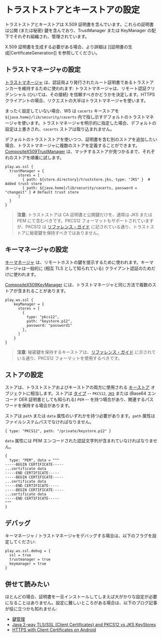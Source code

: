 <!--- Copyright (C) 2009-2015 Typesafe Inc. <http://www.typesafe.com> -->
<!--
# Configuring Trust Stores and Key Stores
-->
# トラストストアとキーストアの設定

<!--
Trust stores and key stores contain X.509 certificates.  Those certificates contain public (or private) keys, and are organized and managed under either a TrustManager or a KeyManager, respectively.
-->
トラストストアとキーストアは X.509 証明書を含んでいます。これらの証明書は公開 (または秘密) 鍵を含んでおり、TrustManager または KeyManager の配下でそれぞれ組織され、管理されています。

<!--
If you need to generate X.509 certificates, please see [[Certificate Generation|CertificateGeneration]] for more information.
-->
X.509 証明書を生成する必要がある場合、より詳細は [[証明書の生成|CertificateGeneration]] を参照してください。

<!--
## Configuring a Trust Manager
-->
## トラストマネージャの設定

<!--
A [trust manager](https://docs.oracle.com/javase/8/docs/technotes/guides/security/jsse/JSSERefGuide.html#TrustManager) is used to keep trust anchors: these are root certificates which have been issued by certificate authorities.   It determines whether the remote authentication credentials (and thus the connection) should be trusted.  As an HTTPS client, the vast majority of requests will use only a trust manager.  
-->
[トラストマネージャ](https://docs.oracle.com/javase/jp/8/docs/technotes/guides/security/jsse/JSSERefGuide.html#TrustManager) は、認証局より発行されたルート証明書であるトラストアンカーを維持するために使われます: トラストマネージャは、リモート認証クリデンシャル (ひいては、その接続) を信頼すべきかどうかを決定します。HTTPS クライアントの場合、リクエストの大半はトラストマネージャを使います。

<!--
If you do not configure it at all, WS uses the default trust manager, which points to the `cacerts` key store in `${java.home}/lib/security/cacerts`.  If you configure a trust manager explicitly, it will override the default settings and the `cacerts` store will not be included.
-->
まったく設定していない場合、WS は `cacerts` キーストアを `${java.home}/lib/security/cacerts` 内で指し示すデフォルトのトラストマネージャを使います。トラストマネージャを明示的に指定した場合、デフォルトの設定は上書きされ、`cacerts` ストアは取り込まれません。

<!--
If you wish to use the default trust store and add another store containing certificates, you can define multiple stores in your trust manager.  The [CompositeX509TrustManager](api/scala/play/api/libs/ws/ssl/CompositeX509TrustManager.html) will try each in order until it finds a match:
-->
デフォルトのトラストストアを使いつつ、証明書を含む別のストアを追加したい場合、トラストマネージャに複数のストアを定義することができます。[CompositeX509TrustManager](api/scala/play/api/libs/ws/ssl/CompositeX509TrustManager.html) は、マッチするストアが見つかるまで、それぞれのストアを順番に試します。

```
play.ws.ssl {
  trustManager = {
      stores = [
        { path: ${store.directory}/truststore.jks, type: "JKS" }  # Added trust store
        { path: ${java.home}/lib/security/cacerts, password = "changeit" } # Default trust store
      ]
  }
}
```


<!--
> **NOTE**: Trust stores should only contain CA certificates with public keys, usually JKS or PEM.  PKCS12 format is supported, but PKCS12 should not contain private keys in a trust store, as noted in the [reference guide](https://docs.oracle.com/javase/8/docs/technotes/guides/security/jsse/JSSERefGuide.html#SunJSSE).
-->
> **注意**: トラストストアは CA 証明書と公開鍵だけを、通常は JKS または PEM にて含むべきです。PKCS12 フォーマットもサポートされていますが、PKCS12 は [リファレンス・ガイド](https://docs.oracle.com/javase/jp/8/docs/technotes/guides/security/jsse/JSSERefGuide.html#SunJSSE) に記されている通り、トラストストアに秘密鍵を保持すべきではありません。

<!--
## Configuring a Key Manager
-->
## キーマネージャの設定

<!--
A [key manager](https://docs.oracle.com/javase/8/docs/technotes/guides/security/jsse/JSSERefGuide.html#KeyManager) is used to present keys for a remote host.  Key managers are typically only used for client authentication (also known as mutual TLS).
-->
[キーマネージャ](https://docs.oracle.com/javase/jp/8/docs/technotes/guides/security/jsse/JSSERefGuide.html#KeyManager) は、リモートホストの鍵を提示するために使われます。キーマネージャは一般的に (相互 TLS として知られている) クライアント認証のためだけに使われます。

<!--
The [CompositeX509KeyManager](api/scala/play/api/libs/ws/ssl/CompositeX509KeyManager.html) may contain multiple stores in the same manner as the trust manager.
-->
[CompositeX509KeyManager](api/scala/play/api/libs/ws/ssl/CompositeX509KeyManager.html) には、トラストマネージャと同じ方法で複数のストアが含まれることがあります。

```
play.ws.ssl {
    keyManager = {
      stores = [
        {
          type: "pkcs12",
          path: "keystore.p12",
          password: "password1"
        },
      ]
    }
}
```

<!--
> **NOTE**: A key store that holds private keys should use PKCS12 format, as indicated in the [reference guide](https://docs.oracle.com/javase/8/docs/technotes/guides/security/jsse/JSSERefGuide.html#SunJSSE).
-->
> **注意**: 秘密鍵を保持するキーストアは、[リファレンス・ガイド](https://docs.oracle.com/javase/jp/8/docs/technotes/guides/security/jsse/JSSERefGuide.html#SunJSSE) に示されている通り、PKCS12 フォーマットを使用するべきです。

<!--
## Configuring a Store
-->
## ストアの設定

<!--
A store corresponds to a [KeyStore](https://docs.oracle.com/javase/8/docs/api/java/security/KeyStore.html) object, which is used for both trust stores and key stores.  Stores may have a [type](https://docs.oracle.com/javase/8/docs/technotes/guides/security/StandardNames.html#KeyStore) -- `PKCS12`, [`JKS`](https://docs.oracle.com/javase/8/docs/technotes/guides/security/crypto/CryptoSpec.html#KeystoreImplementation) or `PEM` (aka Base64 encoded DER certificate) -- and may have an associated password.
-->
ストアは、トラストストアおよびキーストアの両方に使用される [キーストア](https://docs.oracle.com/javase/jp/8/docs/api/java/security/KeyStore.html) オブジェクトに相当します。ストアは [タイプ](https://docs.oracle.com/javase/jp/8/docs/technotes/guides/security/StandardNames.html#KeyStore) -- `PKCS12`, [`JKS`](https://docs.oracle.com/javase/jp/8/docs/technotes/guides/security/crypto/CryptoSpec.html#KeystoreImplementation) または (Base64 エンコード DER 証明書としても知られる) `PEM` -- を持つ場合があり、関連するパスワードを保持する場合があります。

<!--
Stores must have either a `path` or a `data` attribute.  The `path` attribute must be a file system path.
-->
ストアは `path` または `data` 属性のいずれかを持つ必要があります。`path` 属性はファイルシステムパスでなければなりません。

```
{ type: "PKCS12", path: "/private/keystore.p12" }
```

<!--
The `data` attribute must contain a string of PEM encoded certificates.
-->
`data` 属性には PEM エンコードされた認証文字列が含まれていなければなりません。

```
{
  type: "PEM", data = """
-----BEGIN CERTIFICATE-----
...certificate data
-----END CERTIFICATE-----
-----BEGIN CERTIFICATE-----
...certificate data
-----END CERTIFICATE-----
-----BEGIN CERTIFICATE-----
...certificate data
-----END CERTIFICATE-----
"""
}
```

<!--
## Debugging
-->
## デバッグ

<!--
To debug the key manager / trust manager, set the following flags:
-->
キーマネージャ / トラストマネージャをデバッグする場合は、以下のフラグを設定してください:

```
play.ws.ssl.debug = {
  ssl = true
  trustmanager = true
  keymanager = true
}
```

<!--
## Further Reading
-->
## 併せて読みたい

<!--
In most cases, you will not need to do extensive configuration once the certificates are installed.  If you are having difficulty with configuration, the following blog posts may be useful:
-->
ほとんどの場合、証明書を一旦インストールしてしまえば大がかりな設定が必要になることはありません。設定に難しいところがある場合は、以下のブログ記事が役に立つかも知れません:

<!--
* [Key Management](https://docs.oracle.com/javase/8/docs/technotes/guides/security/crypto/CryptoSpec.html#KeyManagement)
* [Java 2-way TLS/SSL (Client Certificates) and PKCS12 vs JKS KeyStores](http://blog.palominolabs.com/2011/10/18/java-2-way-tlsssl-client-certificates-and-pkcs12-vs-jks-keystores/)
* [HTTPS with Client Certificates on Android](http://chariotsolutions.com/blog/post/https-with-client-certificates-on/)
-->
* [鍵管理](https://docs.oracle.com/javase/jp/8/docs/technotes/guides/security/crypto/CryptoSpec.html#KeyManagement)
* [Java 2-way TLS/SSL (Client Certificates) and PKCS12 vs JKS KeyStores](http://blog.palominolabs.com/2011/10/18/java-2-way-tlsssl-client-certificates-and-pkcs12-vs-jks-keystores/)
* [HTTPS with Client Certificates on Android](http://chariotsolutions.com/blog/post/https-with-client-certificates-on/)
